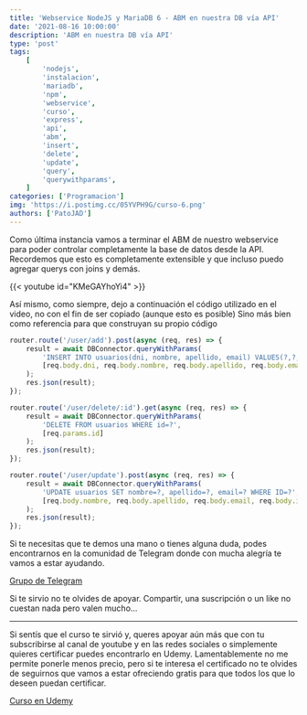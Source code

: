 ```yaml
---
title: 'Webservice NodeJS y MariaDB 6 - ABM en nuestra DB vía API'
date: '2021-08-16 10:00:00'
description: 'ABM en nuestra DB vía API'
type: 'post'
tags:
    [
        'nodejs',
        'instalacion',
        'mariadb',
        'npm',
        'webservice',
        'curso',
        'express',
        'api',
		'abm',
		'insert',
		'delete',
		'update',
		'query',
		'querywithparams',
    ]
categories: ['Programacion']
img: 'https://i.postimg.cc/05YVPH9G/curso-6.png'
authors: ['PatoJAD']
---
```


Como última instancia vamos a terminar el ABM de nuestro webservice para poder controlar completamente la base de datos desde la API. Recordemos que esto es completamente extensible y que incluso puedo agregar querys con joins y demás.

{{< youtube id="KMeGAYhoYi4" >}}

Así mismo, como siempre, dejo a continuación el código utilizado en el video, no con el fin de ser copiado (aunque esto es posible) Sino más bien como referencia para que construyan su propio código

```javascript
router.route('/user/add').post(async (req, res) => {
	result = await DBConnector.queryWithParams(
		'INSERT INTO usuarios(dni, nombre, apellido, email) VALUES(?,?,?,?)',
		[req.body.dni, req.body.nombre, req.body.apellido, req.body.email]
	);
	res.json(result);
});

router.route('/user/delete/:id').get(async (req, res) => {
	result = await DBConnector.queryWithParams(
		'DELETE FROM usuarios WHERE id=?',
		[req.params.id]
	);
	res.json(result);
});

router.route('/user/update').post(async (req, res) => {
	result = await DBConnector.queryWithParams(
		'UPDATE usuarios SET nombre=?, apellido=?, email=? WHERE ID=?',
		[req.body.nombre, req.body.apellido, req.body.email, req.body.id]
	);
	res.json(result);
});
```

Si te necesitas que te demos una mano o tienes alguna duda, podes encontrarnos en la comunidad de Telegram donde con mucha alegría te vamos a estar ayudando.

[Grupo de Telegram](https://t.me/PatoJADCommunity)

Si te sirvio no te olvides de apoyar. Compartir, una suscripción o un like no cuestan nada pero valen mucho...

---

Si sentís que el curso te sirvió y, queres apoyar aún más que con tu subscribirse al canal de youtube y en las redes sociales o simplemente quieres certificar puedes encontrarlo en Udemy. Lamentablemente no me permite ponerle menos precio, pero si te interesa el certificado no te olvides de seguirnos que vamos a estar ofreciendo gratis para que todos los que lo deseen puedan certificar.

[Curso en Udemy](https://www.udemy.com/course/patojad-webservice-nodejs-y-mariadb/?referralCode=817BCD02D2C08DEC01DE)
